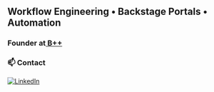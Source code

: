 ## Workflow Engineering • Backstage Portals • Automation 

<h3>
  Founder at<a href="https://b2plusiac.tech/" target="_blank"> B++ </a>
</h3>

### 📫 Contact
<p>
  <a href="https://linkedin.com/in/brugon" target="_blank">
    <img alt="LinkedIn" src="https://img.shields.io/badge/LinkedIn-0A66C2?style=for-the-badge&logo=linkedin&logoColor=white"/>
  </a>
</p>
